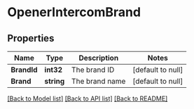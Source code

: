 # OpenerIntercomBrand

## Properties
Name | Type | Description | Notes
------------ | ------------- | ------------- | -------------
**BrandId** | **int32** | The brand ID | [default to null]
**Brand** | **string** | The brand name | [default to null]

[[Back to Model list]](../README.md#documentation-for-models) [[Back to API list]](../README.md#documentation-for-api-endpoints) [[Back to README]](../README.md)


